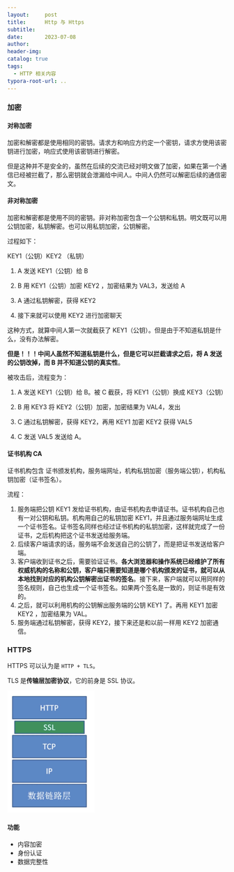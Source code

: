 ```yaml
---
layout:     post
title:      Http 与 Https
subtitle:  
date:       2023-07-08
author:     
header-img: 
catalog: true
tags:
  - HTTP 相关内容
typora-root-url: ..
---
```


### 加密

#### 对称加密

加密和解密都是使用相同的密钥。请求方和响应方约定一个密钥，请求方使用该密钥进行加密，响应式使用该密钥进行解密。

但是这种并不是安全的，虽然在后续的交流已经对明文做了加密，如果在第一个通信已经被拦截了，那么密钥就会泄漏给中间人。中间人仍然可以解密后续的通信密文。

#### 非对称加密

加密和解密都是使用不同的密钥。非对称加密包含一个公钥和私钥。明文既可以用公钥加密，私钥解密。也可以用私钥加密，公钥解密。

过程如下：

 KEY1（公钥）KEY2 （私钥）

1. A 发送 KEY1（公钥）给 B

2. B 用 KEY1（公钥）加密 KEY2 ，加密结果为 VAL3，发送给 A
3. A 通过私钥解密，获得 KEY2
4. 接下来就可以使用 KEY2 进行加密聊天

这种方式，就算中间人第一次就截获了  KEY1（公钥）。但是由于不知道私钥是什么，没有办法解密。

**但是！！！中间人虽然不知道私钥是什么，但是它可以拦截请求之后，将 A 发送的公钥改掉，而 B 并不知道公钥的真实性**。

被攻击后，流程变为：

1. A 发送 KEY1（公钥）给 B。被 C 截获，将 KEY1（公钥）换成 KEY3（公钥）

2. B 用 KEY3 将 KEY2（公钥）加密，加密结果为 VAL4，发出
3. C 通过私钥解密，获得 KEY2，再用 KEY1 加密 KEY2 获得 VAL5
4. C 发送 VAL5 发送给 A。

#### 证书机构 CA

证书机构包含 证书颁发机构，服务端网址，机构私钥加密（服务端公钥），机构私钥加密（证书签名）。

流程：

1. 服务端把公钥 KEY1 发给证书机构，由证书机构去申请证书。证书机构自己也有一对公钥和私钥。机构用自己的私钥加密 KEY1，并且通过服务端网址生成一个证书签名。证书签名同样也经过证书机构的私钥加密，这样就完成了一份证书，之后机构把这个证书发送给服务端。
2. 后续客户端请求的话，服务端不会发送自己的公钥了，而是把证书发送给客户端。
3. 客户端收到证书之后，需要验证证书。**各大浏览器和操作系统已经维护了所有权威机构的名称和公钥，客户端只需要知道是哪个机构颁发的证书，就可以从本地找到对应的机构公钥解密出证书的签名**。接下来，客户端就可以用同样的签名规则，自己也生成一个证书签名。如果两个签名是一致的，则证书是有效的。
4. 之后，就可以利用机构的公钥解出服务端的公钥 KEY1 了。再用 KEY1 加密 KEY2 ，加密结果为 VAL。
5. 服务端通过私钥解密，获得 KEY2，接下来还是和以前一样用 KEY2 加密通信。

### HTTPS

HTTPS 可以认为是 `HTTP + TLS`。

TLS 是**传输层加密协议**，它的前身是 SSL 协议。

<img src="/../img/postImage/image-20230715183653983.png" alt="image-20230715183653983" style="zoom:50%;" />

#### 功能

- 内容加密
- 身份认证
- 数据完整性 

  